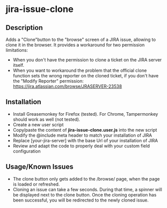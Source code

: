 # jira-issue-clone

## Description
Adds a "Clone"button to the "browse" screen of a JIRA issue, allowing to clone it in the browser. It provides a workaround for two permission limitations:
- When you don't have the permission to clone a ticket on the JIRA server itself.
- When you want to workaround the problem that the official clone function sets the wrong reporter on the cloned ticket, if you don't have the "Modify Reporter" permission: https://jira.atlassian.com/browse/JRASERVER-23538

## Installation
- Install Greasemonkey for Firefox (tested). For Chrome, Tampermonkey should work as well (not tested).
- Create a new user script
- Copy/paste the content of __jira-issue-clone.user.js__ into the new script
- Modify the @include meta header to match your installation of JIRA
- Replace [your-jira-server] with the base Url of your  installation of JIRA
- Review and adapt the code to properly deal with your custom field configuration

## Usage/Known Issues
- The clone button only gets added to the /browse/ page, when the page is loaded or refreshed. 
- Cloning an issue can take a few seconds. During that time, a spinner will be displayed next to the clone button. Once the cloning operation has been successful, you will be redirected to the newly cloned issue.
